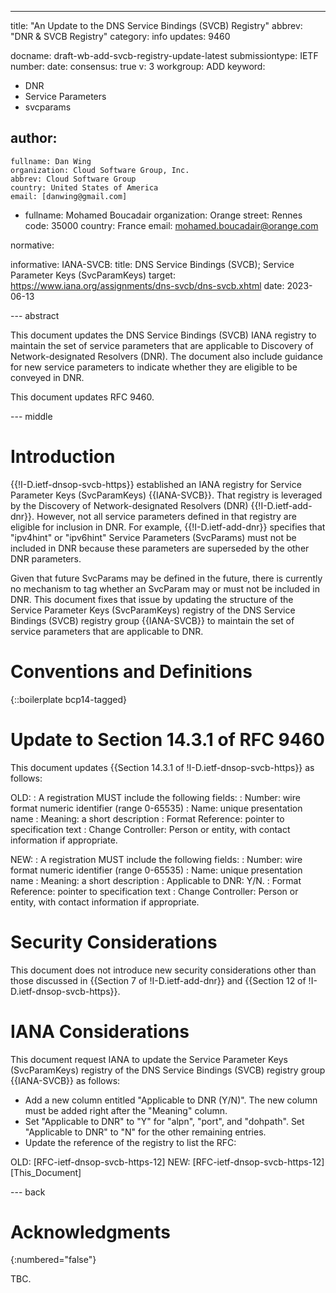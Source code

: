 ---
title: "An Update to the DNS Service Bindings (SVCB) Registry"
abbrev: "DNR & SVCB Registry"
category: info
updates: 9460

docname: draft-wb-add-svcb-registry-update-latest
submissiontype: IETF
number:
date:
consensus: true
v: 3
workgroup: ADD
keyword:
 - DNR
 - Service Parameters
 - svcparams


author:
 -
    fullname: Dan Wing
    organization: Cloud Software Group, Inc.
    abbrev: Cloud Software Group
    country: United States of America
    email: [danwing@gmail.com]

 -
    fullname: Mohamed Boucadair
    organization: Orange
    street: Rennes
    code: 35000
    country: France
    email: mohamed.boucadair@orange.com

normative:


informative:
  IANA-SVCB:
    title: DNS Service Bindings (SVCB); Service Parameter Keys (SvcParamKeys)
    target: https://www.iana.org/assignments/dns-svcb/dns-svcb.xhtml
    date: 2023-06-13

--- abstract

This document updates the DNS Service Bindings (SVCB) IANA registry to maintain the set of service parameters that are applicable to Discovery of Network-designated Resolvers (DNR). The document also include guidance for new service parameters to indicate whether they are eligible to be conveyed in DNR.

This document updates RFC 9460.

--- middle

# Introduction

{{!I-D.ietf-dnsop-svcb-https}} established an IANA registry for Service Parameter Keys (SvcParamKeys) {{IANA-SVCB}}. That registry is leveraged by the Discovery of Network-designated Resolvers (DNR) {{!I-D.ietf-add-dnr}}. However, not all service parameters defined in that registry are eligible for inclusion in DNR. For example, {{!I-D.ietf-add-dnr}} specifies that "ipv4hint" or "ipv6hint" Service Parameters (SvcParams) must not be included in DNR because these parameters are superseded by the other DNR parameters.

Given that future SvcParams may be defined in the future, there is currently no mechanism to tag whether an SvcParam may or must not be included in DNR. This document fixes that issue by updating the structure of the Service Parameter Keys (SvcParamKeys) registry of the DNS Service Bindings (SVCB) registry group {{IANA-SVCB}} to maintain the set of service parameters that are applicable to DNR.

# Conventions and Definitions

{::boilerplate bcp14-tagged}

# Update to Section 14.3.1 of RFC 9460

This document updates {{Section 14.3.1 of !I-D.ietf-dnsop-svcb-https}} as follows:

OLD:
: A registration MUST include the following fields:
  : Number: wire format numeric identifier (range 0-65535)
  : Name: unique presentation name
  : Meaning: a short description
  : Format Reference: pointer to specification text
  : Change Controller: Person or entity, with contact information if appropriate.

NEW:
: A registration MUST include the following fields:
  : Number: wire format numeric identifier (range 0-65535)
  : Name: unique presentation name
  : Meaning: a short description
  : Applicable to DNR: Y/N.
  : Format Reference: pointer to specification text
  : Change Controller: Person or entity, with contact information if appropriate.

# Security Considerations

This document does not introduce new security considerations other than those discussed in {{Section 7 of !I-D.ietf-add-dnr}} and {{Section 12 of !I-D.ietf-dnsop-svcb-https}}.

# IANA Considerations

This document request IANA to update the Service Parameter Keys (SvcParamKeys) registry of the DNS Service Bindings (SVCB) registry group {{IANA-SVCB}} as follows:

* Add a new column entitled "Applicable to DNR (Y/N)". The new column must be added right after the "Meaning" column.
* Set "Applicable to DNR" to "Y" for "alpn", "port", and "dohpath". Set "Applicable to DNR" to "N" for the other remaining entries.
* Update the reference of the registry to list the RFC:

OLD: [RFC-ietf-dnsop-svcb-https-12]
NEW: [RFC-ietf-dnsop-svcb-https-12][This_Document]

--- back

# Acknowledgments
{:numbered="false"}

TBC.

